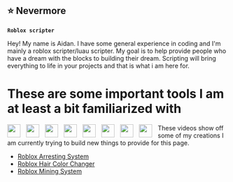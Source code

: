 ## ⭐ Nevermore

**`Roblox scripter`**

Hey! My name is Aidan. I have some general experience in coding and I'm mainly a roblox scripter/luau scripter.
My goal is to help provide people who have a dream with the blocks to building their dream. Scripting will bring everything to life in your projects and that is what i am here for.

# These are some important tools I am at least a bit familiarized with

<img align="left" width="30px" style="padding-right:10px;" src="https://cdn.jsdelivr.net/gh/devicons/devicon@latest/icons/html5/html5-original.svg">
<img align="left" width="30px" style="padding-right:10px;" src="https://cdn.jsdelivr.net/gh/devicons/devicon@latest/icons/css3/css3-original.svg">
<img align="left" width="30px" style="padding-right:10px;" src="https://cdn.jsdelivr.net/gh/devicons/devicon@latest/icons/javascript/javascript-original.svg">
<img align="left" width="30px" style="padding-right:10px;" src="https://cdn.jsdelivr.net/gh/devicons/devicon@latest/icons/lua/lua-original.svg">
<img align="left" width="30px" style="padding-right:10px;" src="https://cdn.jsdelivr.net/gh/devicons/devicon@latest/icons/blender/blender-original.svg">
<img align="left" width="30px" style="padding-right:10px;" src="https://cdn.jsdelivr.net/gh/devicons/devicon@latest/icons/figma/figma-original.svg">
<img align="left" width="30px" style="padding-right:10px;" src="https://cdn.jsdelivr.net/gh/devicons/devicon@latest/icons/godot/godot-original.svg">
<img align="left" width="30px" style="padding-right:10px;" src="https://cdn.jsdelivr.net/gh/devicons/devicon@latest/icons/unrealengine/unrealengine-original.svg">

These videos show off some of my creations
I am currently trying to build new things to provide for this page.

 <ul>
  <li><a href="https://www.youtube.com/watch?v=V4g_HHlVlPg">Roblox Arresting System</a></li>
  <li><a href="https://www.youtube.com/watch?v=poCBaegEdBg">Roblox Hair Color Changer</a></li>
  <li><a href="https://www.youtube.com/watch?v=7P9M3lFZyAY">Roblox Mining System</a></li>
</ul> 


